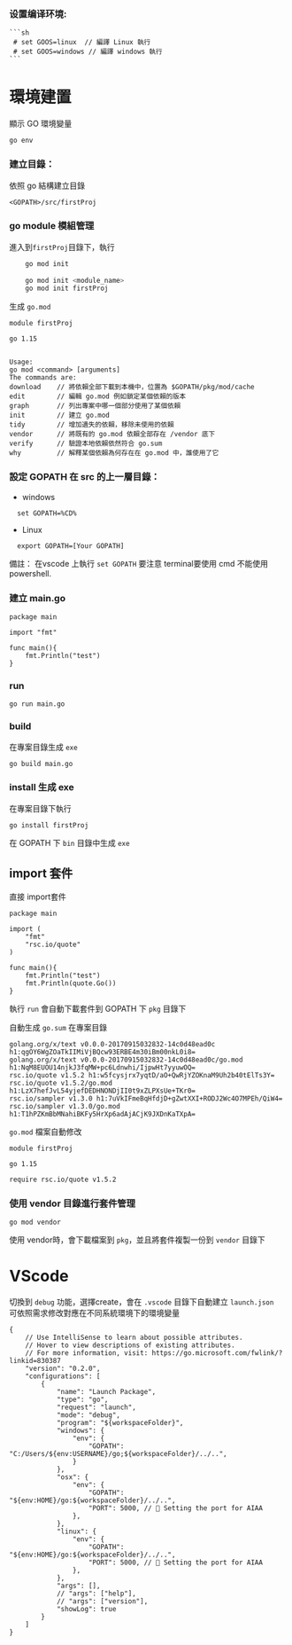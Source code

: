 
### 设置编译环境:

    ```sh
     # set GOOS=linux  // 編譯 Linux 執行
     # set GOOS=windows // 編譯 windows 執行
    ```


# 環境建置  

顯示 GO 環境變量  

    go env  

### 建立目錄：

依照 go 結構建立目錄

`<GOPATH>/src/firstProj`

### go module 模組管理  

進入到`firstProj`目錄下，執行  

```bash  
    go mod init
    
    go mod init <module_name>
    go mod init firstProj
```

生成 `go.mod`  

    module firstProj

    go 1.15


    Usage:
    go mod <command> [arguments]
    The commands are:
    download    // 將依賴全部下載到本機中，位置為 $GOPATH/pkg/mod/cache
    edit        // 編輯 go.mod 例如鎖定某個依賴的版本
    graph       // 列出專案中哪一個部分使用了某個依賴
    init        // 建立 go.mod
    tidy        // 增加遺失的依賴，移除未使用的依賴
    vendor      // 將既有的 go.mod 依賴全部存在 /vendor 底下
    verify      // 驗證本地依賴依然符合 go.sum 
    why         // 解釋某個依賴為何存在在 go.mod 中，誰使用了它

### 設定 GOPATH 在 src 的上一層目錄：

 - windows

```
  set GOPATH=%CD%
```

 - Linux

```
  export GOPATH=[Your GOPATH]
```

備註： 在vscode 上執行 `set GOPATH` 要注意 terminal要使用 cmd 不能使用 powershell.

### 建立 main.go  

    package main

    import "fmt"

    func main(){
        fmt.Println("test")
    }

### run 

    go run main.go  

### build  

在專案目錄生成 `exe`  

    go build main.go

### install 生成 exe  

在專案目錄下執行  

    go install firstProj  

在 GOPATH 下 `bin` 目錄中生成 `exe`  

## import 套件  

直接 import套件  

    package main

    import (
        "fmt"
        "rsc.io/quote"
    )

    func main(){
        fmt.Println("test")
        fmt.Println(quote.Go())
    }

執行 `run` 會自動下載套件到 GOPATH 下 `pkg` 目錄下  

自動生成 `go.sum` 在專案目錄  

    golang.org/x/text v0.0.0-20170915032832-14c0d48ead0c h1:qgOY6WgZOaTkIIMiVjBQcw93ERBE4m30iBm00nkL0i8=
    golang.org/x/text v0.0.0-20170915032832-14c0d48ead0c/go.mod h1:NqM8EUOU14njkJ3fqMW+pc6Ldnwhi/IjpwHt7yyuwOQ=
    rsc.io/quote v1.5.2 h1:w5fcysjrx7yqtD/aO+QwRjYZOKnaM9Uh2b40tElTs3Y=
    rsc.io/quote v1.5.2/go.mod h1:LzX7hefJvL54yjefDEDHNONDjII0t9xZLPXsUe+TKr0=
    rsc.io/sampler v1.3.0 h1:7uVkIFmeBqHfdjD+gZwtXXI+RODJ2Wc4O7MPEh/QiW4=
    rsc.io/sampler v1.3.0/go.mod h1:T1hPZKmBbMNahiBKFy5HrXp6adAjACjK9JXDnKaTXpA=

`go.mod` 檔案自動修改  

    module firstProj

    go 1.15

    require rsc.io/quote v1.5.2


### 使用 vendor 目錄進行套件管理  

    go mod vendor  

使用 vendor時，會下載檔案到 `pkg`，並且將套件複製一份到 `vendor` 目錄下  


# VScode 

切換到 `debug` 功能，選擇create，會在 `.vscode` 目錄下自動建立 `launch.json`  
可依照需求修改對應在不同系統環境下的環境變量   

    {
        // Use IntelliSense to learn about possible attributes.
        // Hover to view descriptions of existing attributes.
        // For more information, visit: https://go.microsoft.com/fwlink/?linkid=830387
        "version": "0.2.0",
        "configurations": [
            {
                "name": "Launch Package",
                "type": "go",
                "request": "launch",
                "mode": "debug",
                "program": "${workspaceFolder}",
                "windows": {
                    "env": {
                        "GOPATH": "C:/Users/${env:USERNAME}/go;${workspaceFolder}/../..",
                    }
                },
                "osx": {
                    "env": {
                        "GOPATH": "${env:HOME}/go:${workspaceFolder}/../..",
                        "PORT": 5000, // 🐘 Setting the port for AIAA
                    },
                },
                "linux": {
                    "env": {
                        "GOPATH": "${env:HOME}/go:${workspaceFolder}/../..",
                        "PORT": 5000, // 🐘 Setting the port for AIAA
                    },
                },
                "args": [],
                // "args": ["help"],
                // "args": ["version"],
                "showLog": true
            }
        ]
    }